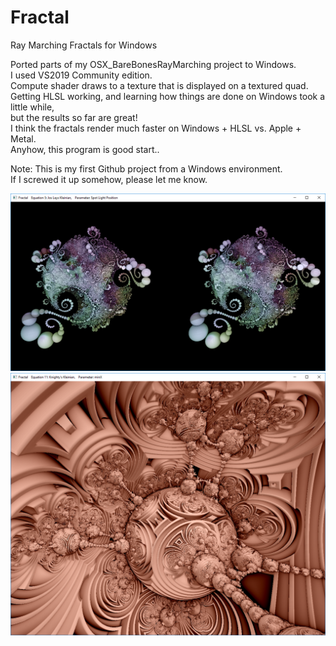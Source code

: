 # Fractal
Ray Marching Fractals for Windows

Ported parts of my OSX_BareBonesRayMarching project to Windows.\
I used VS2019 Community edition.\
Compute shader draws to a texture that is displayed on a textured quad.\
Getting HLSL working, and learning how things are done on Windows took a little while,\
but the results so far are great!\
I think the fractals render much faster on Windows + HLSL vs. Apple + Metal.\
Anyhow, this program is good start..

Note:  This is my first Github project from a Windows environment.\
If I screwed it up somehow, please let me know.

![Screenshot](screenshot.png)
![Screenshot](screenshot2.png)

